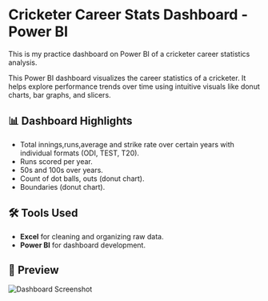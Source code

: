 # Cricketer Career Stats Dashboard - Power BI
This is my practice dashboard on Power BI of a cricketer career statistics analysis. 

This Power BI dashboard visualizes the career statistics of a cricketer. It helps explore performance trends over time using intuitive visuals like donut charts, bar graphs, and slicers.

## 📊 Dashboard Highlights
- Total innings,runs,average and strike rate over certain years with individual formats (ODI, TEST, T20).
- Runs scored per year.
- 50s and 100s over years.
- Count of dot balls, outs (donut chart).
- Boundaries (donut chart).

## 🛠 Tools Used
- **Excel** for cleaning and organizing raw data.
- **Power BI** for dashboard development.

## 📸 Preview

![Dashboard Screenshot](screenshots/dashboard.png)
